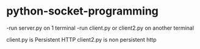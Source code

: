 # python-socket-programming
-run server.py on 1 terminal
-run client.py or client2.py on another terminal

client.py is Persistent HTTP
client2.py is non persistent http
